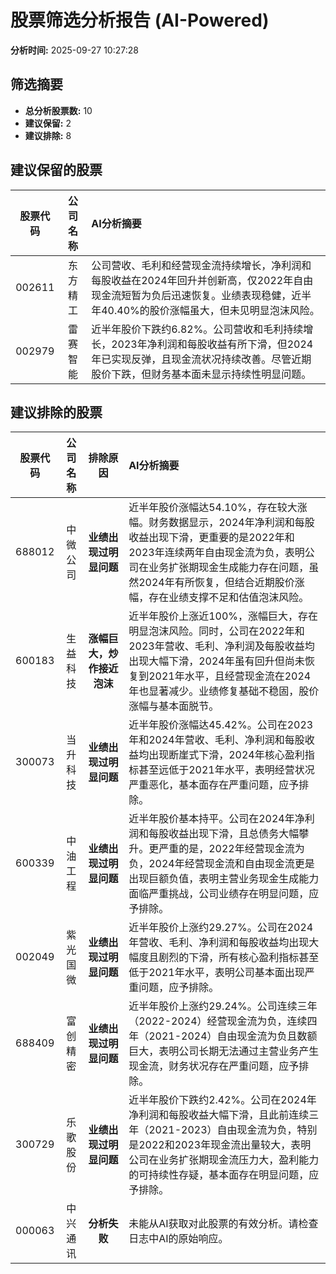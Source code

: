 # 股票筛选分析报告 (AI-Powered)

**分析时间:** 2025-09-27 10:27:28

## 筛选摘要

- **总分析股票数:** 10
- **建议保留:** 2
- **建议排除:** 8

## 建议保留的股票

| 股票代码 | 公司名称 | AI分析摘要 |
|:---:|:---:|:---|
| 002611 | 东方精工 | 公司营收、毛利和经营现金流持续增长，净利润和每股收益在2024年回升并创新高，仅2022年自由现金流短暂为负后迅速恢复。业绩表现稳健，近半年40.40%的股价涨幅虽大，但未见明显泡沫风险。 |
| 002979 | 雷赛智能 | 近半年股价下跌约6.82%。公司营收和毛利持续增长，2023年净利润和每股收益有所下滑，但2024年已实现反弹，且现金流状况持续改善。尽管近期股价下跌，但财务基本面未显示持续性明显问题。 |

## 建议排除的股票

| 股票代码 | 公司名称 | 排除原因 | AI分析摘要 |
|:---:|:---:|:---:|:---|
| 688012 | 中微公司 | **业绩出现过明显问题** | 近半年股价涨幅达54.10%，存在较大涨幅。财务数据显示，2024年净利润和每股收益出现下滑，更重要的是2022年和2023年连续两年自由现金流为负，表明公司在业务扩张期现金生成能力存在问题，虽然2024年有所恢复，但结合近期股价涨幅，存在业绩支撑不足和估值泡沫风险。 |
| 600183 | 生益科技 | **涨幅巨大，炒作接近泡沫** | 近半年股价上涨近100%，涨幅巨大，存在明显泡沫风险。同时，公司在2022年和2023年营收、毛利、净利润及每股收益均出现大幅下滑，2024年虽有回升但尚未恢复到2021年水平，且经营现金流在2024年也显著减少。业绩修复基础不稳固，股价涨幅与基本面脱节。 |
| 300073 | 当升科技 | **业绩出现过明显问题** | 近半年股价涨幅达45.42%。公司在2023年和2024年营收、毛利、净利润和每股收益均出现断崖式下滑，2024年核心盈利指标甚至远低于2021年水平，表明经营状况严重恶化，基本面存在严重问题，应予排除。 |
| 600339 | 中油工程 | **业绩出现过明显问题** | 近半年股价基本持平。公司在2024年净利润和每股收益出现下滑，且总债务大幅攀升。更严重的是，2022年经营现金流为负，2024年经营现金流和自由现金流更是出现巨额负值，表明主营业务现金生成能力面临严重挑战，公司业绩存在明显问题，应予排除。 |
| 002049 | 紫光国微 | **业绩出现过明显问题** | 近半年股价上涨约29.27%。公司在2024年营收、毛利、净利润和每股收益均出现大幅度且剧烈的下滑，所有核心盈利指标甚至低于2021年水平，表明公司基本面出现严重问题，应予排除。 |
| 688409 | 富创精密 | **业绩出现过明显问题** | 近半年股价上涨约29.24%。公司连续三年（2022-2024）经营现金流为负，连续四年（2021-2024）自由现金流为负且数额巨大，表明公司长期无法通过主营业务产生现金流，财务状况存在严重问题，应予排除。 |
| 300729 | 乐歌股份 | **业绩出现过明显问题** | 近半年股价下跌约2.42%。公司在2024年净利润和每股收益大幅下滑，且此前连续三年（2021-2023）自由现金流为负，特别是2022和2023年现金流出量较大，表明公司在业务扩张期现金流压力大，盈利能力的可持续性存疑，基本面存在明显问题，应予排除。 |
| 000063 | 中兴通讯 | **分析失败** | 未能从AI获取对此股票的有效分析。请检查日志中AI的原始响应。 |
